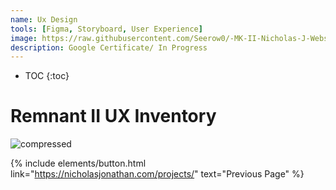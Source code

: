 ```yaml
---
name: Ux Design
tools: [Figma, Storyboard, User Experience]
image: https://raw.githubusercontent.com/Seerow0/-MK-II-Nicholas-J-Website-/main/gifs/user-ex.gif
description: Google Certificate/ In Progress
---
```


* TOC
{:toc}

# Remnant II UX Inventory

![compressed](https://github.com/user-attachments/assets/d7f1cd3b-3140-449c-bfc9-c682ffec35e6)


{% include elements/button.html link="https://nicholasjonathan.com/projects/" text="Previous Page" %}
